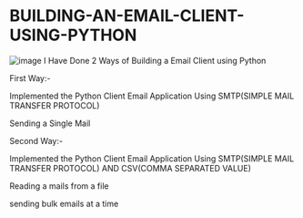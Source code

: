 # BUILDING-AN-EMAIL-CLIENT-USING-PYTHON
![image](https://miro.medium.com/max/3076/1*iAH_WP3kE4-FvVk3jSDtTg.png)
I Have Done 2 Ways of Building a Email Client using Python

First Way:-

Implemented the Python Client Email Application Using SMTP(SIMPLE MAIL TRANSFER PROTOCOL)

Sending a Single Mail

Second Way:-

Implemented the Python Client Email Application Using SMTP(SIMPLE MAIL TRANSFER PROTOCOL) AND CSV(COMMA SEPARATED VALUE)

Reading a mails from a file

sending bulk emails at a time
